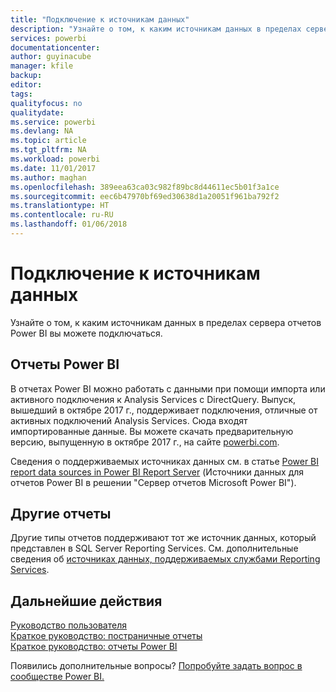 ```yaml
---
title: "Подключение к источникам данных"
description: "Узнайте о том, к каким источникам данных в пределах сервера отчетов Power BI вы можете подключаться."
services: powerbi
documentationcenter: 
author: guyinacube
manager: kfile
backup: 
editor: 
tags: 
qualityfocus: no
qualitydate: 
ms.service: powerbi
ms.devlang: NA
ms.topic: article
ms.tgt_pltfrm: NA
ms.workload: powerbi
ms.date: 11/01/2017
ms.author: maghan
ms.openlocfilehash: 389eea63ca03c982f89bc8d44611ec5b01f3a1ce
ms.sourcegitcommit: eec6b47970bf69ed30638d1a20051f961ba792f2
ms.translationtype: HT
ms.contentlocale: ru-RU
ms.lasthandoff: 01/06/2018
---
```

# <a name="connecting-to-data-sources"></a>Подключение к источникам данных
Узнайте о том, к каким источникам данных в пределах сервера отчетов Power BI вы можете подключаться.

## <a name="power-bi-reports"></a>Отчеты Power BI
В отчетах Power BI можно работать с данными при помощи импорта или активного подключения к Analysis Services с DirectQuery. Выпуск, вышедший в октябре 2017 г., поддерживает подключения, отличные от активных подключений Analysis Services. Сюда входят импортированные данные. Вы можете скачать предварительную версию, выпущенную в октябре 2017 г., на сайте [powerbi.com](https://powerbi.microsoft.com/report-server/).

Сведения о поддерживаемых источниках данных см. в статье [Power BI report data sources in Power BI Report Server](data-sources.md) (Источники данных для отчетов Power BI в решении "Сервер отчетов Microsoft Power BI").

## <a name="other-reports"></a>Другие отчеты
Другие типы отчетов поддерживают тот же источник данных, который представлен в SQL Server Reporting Services. См. дополнительные сведения об [источниках данных, поддерживаемых службами Reporting Services](https://docs.microsoft.com/sql/reporting-services/report-data/data-sources-supported-by-reporting-services-ssrs).

## <a name="next-steps"></a>Дальнейшие действия
[Руководство пользователя](user-handbook-overview.md)  
[Краткое руководство: постраничные отчеты](quickstart-create-paginated-report.md)  
[Краткое руководство: отчеты Power BI](quickstart-create-powerbi-report.md)

Появились дополнительные вопросы? [Попробуйте задать вопрос в сообществе Power BI.](https://community.powerbi.com/)

